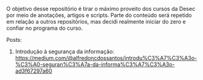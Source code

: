 O objetivo desse repositório é tirar o máximo proveito dos cursos da Desec por meio de anotações, artigos e scripts. Parte do conteúdo será repetido em relação a outros repositórios, mas decidi realmente iniciar do zero e confiar no programa do curso.


Posts:

1) Introdução à segurança da informação: https://medium.com/@alfredoncdossantos/introdu%C3%A7%C3%A3o-%C3%A0-seguran%C3%A7a-da-informa%C3%A7%C3%A3o-ad3f67297a60
